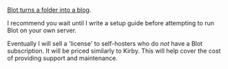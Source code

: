 [Blot turns a folder into a blog](https://blot.im).

I recommend you wait until I write a setup guide before attempting to run Blot on your own server.

Eventually I will sell a 'license' to self-hosters who do *not* have a Blot subscription. It will be priced similarly to Kirby. This will help cover the cost of providing support and maintenance.
